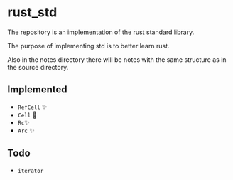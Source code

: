 # rust_std

The repository is an implementation of the rust standard library.


The purpose of implementing std is to better learn rust.

Also in the notes directory there will be notes with the same structure as in the source directory.

## Implemented
- `RefCell`  :sparkles:
- `Cell` :tada:
- `Rc`:sparkles:
- `Arc` :sparkles:

## Todo

- `iterator`